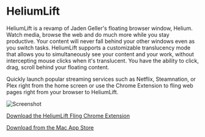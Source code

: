 # HeliumLift
HeliumLift is a revamp of Jaden Geller's floating browser window, Helium. Watch media, browse the web and do much more while you stay productive. Your content will never fall behind your other windows even as you switch tasks. HeliumLift supports a customizable translucency mode that allows you to simultaneously see your content and your work, without intercepting mouse clicks when it's translucent. You have the ability to click, drag, scroll behind your floating content. 

Quickly launch popular streaming services such as Netflix, Steamnation, or Plex right from the home screen or use the Chrome Extension to fling web pages right from your browser to HeliumLift.


![Screenshot](http://i.imgur.com/0aIGvG1.png)


[Download the HeliumLift Fling Chrome Extension](https://chrome.google.com/webstore/detail/heliumlift-fling/omacbahioemehdajgbmndloahdfilkpg)

[Download from the Mac App Store](https://itunes.apple.com/us/app/heliumlift/id1018899653?mt=12)
